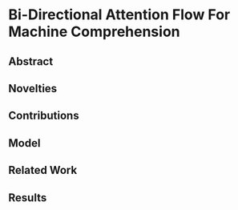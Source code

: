 # Bi-Directional Attention Flow For Machine Comprehension

## Abstract

## Novelties

## Contributions

## Model

## Related Work

## Results


